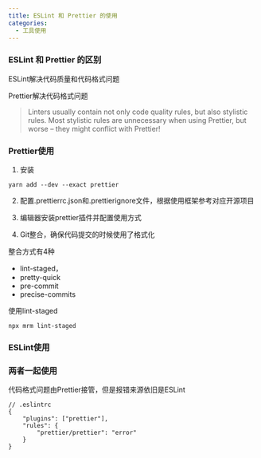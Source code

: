 ```yaml
---
title: ESLint 和 Prettier 的使用
categories:
  - 工具使用
---
```



### ESLint 和 Prettier 的区别

ESLint解决代码质量和代码格式问题

Prettier解决代码格式问题

> Linters usually contain not only code quality rules, but also stylistic rules. Most stylistic rules are unnecessary when using Prettier, but worse – they might conflict with Prettier!

### Prettier使用
1. 安装

```
yarn add --dev --exact prettier

```


2. 配置.prettierrc.json和.prettierignore文件，根据使用框架参考对应开源项目


3. 编辑器安装prettier插件并配置使用方式

3. Git整合，确保代码提交的时候使用了格式化

整合方式有4种
- lint-staged，
- pretty-quick
- pre-commit
- precise-commits

使用lint-staged

```
npx mrm lint-staged
```




### ESLint使用

### 两者一起使用

代码格式问题由Prettier接管，但是报错来源依旧是ESLint
```
// .eslintrc    
{      
    "plugins": ["prettier"],      
    "rules": {        
        "prettier/prettier": "error"      
    }    
}
```
